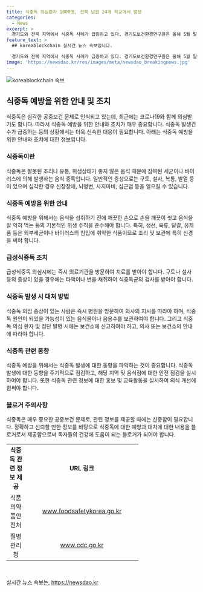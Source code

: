 ```yaml
---
title: 식중독 의심환자 1000명, 전북 남원 24개 학교에서 발생
categories:
  - News
excerpt: >
  경기도와 전북 지역에서 식중독 사례가 급증하고 있다. 경기도보건환경연구원은 올해 5월 말까지 72건의 식중독 발생을 보고했으며, 전년 대비 50% 증가한 수치다. 전북 남원지역에서는 초중고등학교 학생들을 포함해 1024명의 의심환자가 발생했으며 발생 학교 수도 15곳에서 24곳으로 증가했다. 구토, 발열, 설사, 복통 등의 증세를 보이고 있으며, 시는 역학조사를 진행중이다.
feature_text: >
  ## koreablockchain 실시간 뉴스 속보입니다.

  경기도와 전북 지역에서 식중독 사례가 급증하고 있다. 경기도보건환경연구원은 올해 5월 말까지 72건의 식중독 발생을 보고했으며, 전년 대비 50% 증가한 수치다. 전북 남원지역에서는 초중고등학교 학생들을 포함해 1024명의 의심환자가 발생했으며 발생 학교 수도 15곳에서 24곳으로 증가했다. 구토, 발열, 설사, 복통 등의 증세를 보이고 있으며, 시는 역학조사를 진행중이다.
image: 'https://newsdao.kr/res/images/meta/newsdao_breakingnews.jpg'
---
```


<p><img src="https://newsdao.kr/res/images/meta/newsdao_breakingnews.jpg" alt="koreablockchain 속보" /></p>

<h2 data-ke-size="size26">식중독 예방을 위한 안내 및 조치</h2>

<p data-ke-size="size16">식중독은 심각한 공중보건 문제로 인식되고 있는데, 최근에는 코로나19와 함께 의심받기도 합니다. 따라서 식중독 예방을 위한 안내와 조치가 매우 중요합니다. 식중독 발생건수가 급증하는 등의 상황에서는 더욱 신속한 대응이 필요합니다. 아래는 식중독 예방을 위한 안내와 조치에 대한 정보입니다.</p>

<h3>식중독이란</h3>

<p data-ke-size="size16">식중독은 잘못된 조리나 유통, 위생상태가 좋지 않은 음식 때문에 잠복된 세균이나 바이러스에 의해 발생하는 음식 중독입니다. 일반적인 증상으로는 구토, 설사, 복통, 발열 등이 있으며 심각한 경우 신장장애, 뇌병변, 사지마비, 심근염 등을 일으킬 수 있습니다.</p>

<h3>식중독 예방을 위한 안내</h3>

<p data-ke-size="size16">식중독 예방을 위해서는 음식을 섭취하기 전에 깨끗한 손으로 손을 깨끗이 씻고 음식을 잘 익혀 먹는 등의 기본적인 위생 수칙을 준수해야 합니다. 특히, 생선, 육류, 달걀, 유제품 등은 외부세균이나 바이러스의 침입에 취약한 식품이므로 조리 및 보관에 특히 신경을 써야 합니다.</p>

<h3>급성식중독 조치</h3>

<p data-ke-size="size16">급성식중독 의심시에는 즉시 의료기관을 방문하여 치료를 받아야 합니다. 구토나 설사 등의 증상이 있을 경우에는 타액이나 변을 채취하여 식중독균의 검사를 받아야 합니다.</p>

<h3>식중독 발생 시 대처 방법</h3>

<p data-ke-size="size16">식중독 의심 증상이 있는 사람은 즉시 병원을 방문하여 의사의 지시를 따라야 하며, 식중독 원인이 되었을 가능성이 있는 음식물이나 음용수를 보관하여야 합니다. 그리고 식중독 의심 환자 및 집단 발병 시에는 보건소에 신고하여야 하고, 의사 또는 보건소의 안내에 따라야 합니다.</p>

<h3>식중독 관련 동향</h3>

<p data-ke-size="size16">식중독 예방을 위해서는 식중독 발생에 대한 동향을 파악하는 것이 중요합니다. 식중독 발생에 대한 동향을 주기적으로 점검하고, 해당 지역 및 음식점에 대한 안전 점검을 실시하여야 합니다. 또한 식중독 관련 정보에 대한 홍보 및 교육활동을 실시하여 의식 개선에 힘써야 합니다.</p>

<h3>블로거 주의사항</h3>

<p data-ke-size="size16">식중독은 매우 중요한 공중보건 문제로, 관련 정보를 제공할 때에는 신중함이 필요합니다. 정확하고 신뢰할 만한 정보를 바탕으로 식중독에 대한 예방과 대처에 대한 내용을 블로거로서 제공함으로써 독자들의 건강에 도움이 되는 블로거가 되어야 합니다.</p>

<table>
   <colgroup><col style="width: 50px" /><col style="width: 300px" /></colgroup>
   <tbody>
      <tr>
         <td style="text-align: center; height: 17px;"><b>식중독 관련 정보 제공</b></td>
         <td style="text-align: center; height: 17px;"><b>URL 링크</b></td>
      </tr>
      <tr>
         <td style="text-align: center; height: 17px;">식품의약품안전처</td>
         <td style="text-align: center; height: 17px;"><a href="https://www.foodsafetykorea.go.kr/main.do">www.foodsafetykorea.go.kr</a></td>
      </tr>
      <tr>
         <td style="text-align: center; height: 17px;">질병관리청</td>
         <td style="text-align: center; height: 17px;"><a href="www.cdc.go.kr">www.cdc.go.kr</a></td>
      </tr>
   </tbody>
</table>

<p data-ke-size="size16">&nbsp;</p>
실시간 뉴스 속보는, <a href="https://newsdao.kr" rel="dofollow">https://newsdao.kr</a>


